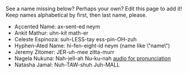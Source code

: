 See a name missing below? Perhaps your own? Edit this page to add it! Keep names alphabetical by first, then last name, please.

- Açcented Namé: ax-sent-ed neym
- Ankit Mathur: uhn-kit math-er
- Celeste Espinoza: suh-LESS-tay ess-pin-OH-zuh
- Hyphen-Ated Name: hi-fen-eight-id neym (name like \\"name\\")
- Jeremy Zitomer: JER-uh-mee zitta-murr
- Nagela Nukuna: Nah-jell-ah Nu-ku-nah [audio for pronunciation](https://www.name-coach.com/nagelanukuna-pronounce)
- Natasha Jamal: Nuh-TAW-shuh Juh-MALL
